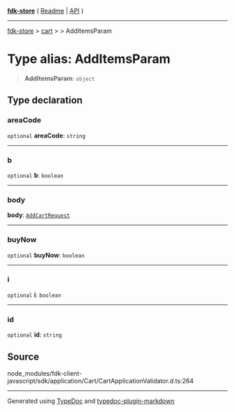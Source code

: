 [**fdk-store**](../../../README.md) ( [Readme](../../../README.md) \| [API](../../../API.md) )

---

[fdk-store](../../../API.md) > [cart](../../README.md) > [<internal>](../README.md) > AddItemsParam

# Type alias: AddItemsParam

> **AddItemsParam**: `object`

## Type declaration

### areaCode

`optional` **areaCode**: `string`

---

### b

`optional` **b**: `boolean`

---

### body

**body**: [`AddCartRequest`](type-alias.AddCartRequest.md)

---

### buyNow

`optional` **buyNow**: `boolean`

---

### i

`optional` **i**: `boolean`

---

### id

`optional` **id**: `string`

## Source

node_modules/fdk-client-javascript/sdk/application/Cart/CartApplicationValidator.d.ts:264

---

Generated using [TypeDoc](https://typedoc.org/) and [typedoc-plugin-markdown](https://www.npmjs.com/package/typedoc-plugin-markdown)
